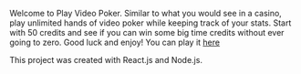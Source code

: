 Welcome to Play Video Poker. Similar to what you would see in a casino, play unlimited hands of video poker while keeping track of your stats. Start with 50 credits and see if you can win some big time credits without ever going to zero. Good luck and enjoy! You can play it <a href="https://play-video-poker.herokuapp.com/">here</a>

This project was created with React.js and Node.js. 